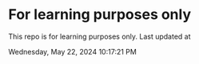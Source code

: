 # For learning purposes only
This repo is for learning purposes only.
Last updated at

Wednesday, May 22, 2024 10:17:21 PM

